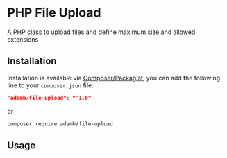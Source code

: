 # PHP File Upload
A PHP class to upload files and define maximum size and allowed extensions 

## Installation

Installation is available via [Composer/Packagist](https://packagist.org/packages/adamb/file-upload), you can add the following line to your `composer.json` file:

```json
"adamb/file-upload": "^1.0"
```

or

```sh
composer require adamb/file-upload
```

## Usage